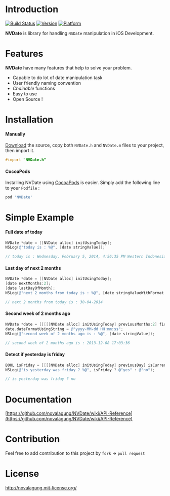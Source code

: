 Introduction
======

[![Build Status](https://travis-ci.org/novalagung/NVDate.png?branch=master)](https://travis-ci.org/novalagung/NVDate)
[![Version](https://img.shields.io/cocoapods/v/NVDate.svg?style=flat)](http://cocoadocs.org/docsets/NVDate)
[![Platform](https://img.shields.io/cocoapods/p/NVDate.svg?style=flat)](http://cocoadocs.org/docsets/NVDate)

__NVDate__ is library for handling `NSDate` manipulation in iOS Development.


Features
======
__NVDate__ have many features that help to solve your problem.

* Capable to do lot of date manipulation task
* User friendly naming convention
* _Chainable_ functions
* Easy to use
* Open Source !


Installation
======

#### Manually

[Download](https://github.com/novalagung/NVDate/archive/master.zip) the source, copy both `NVDate.h` and `NVDate.m` files to your project, then import it.

```objectivec
#import "NVDate.h"
```

#### CocoaPods

Installing NVDate using [CocoaPods](http://cocoapods.org/) is easier. Simply add the following line to your `Podfile` :

```ruby
pod 'NVDate'
```


Simple Example
======
    
#### Full date of today

```objectivec
NVDate *date = [[NVDate alloc] initUsingToday];
NSLog(@"today is : %@", [date stringValue]);

// today is : Wednesday, February 5, 2014, 4:56:35 PM Western Indonesia Time
```

#### Last day of next 2 months

```objectivec
NVDate *date = [[NVDate alloc] initUsingToday];
[date nextMonths:2];
[date lastDayOfMonth];
NSLog(@"next 2 months from today is : %@", [date stringValueWithFormat:@"dd-MM-yyyy"]);

// next 2 months from today is : 30-04-2014
```

#### Second week of 2 months ago
    
```objectivec
NVDate *date = [[[[[NVDate alloc] initUsingToday] previousMonths:2] firstDayOfMonth] nextWeek];
date.dateFormatUsingString = @"yyyy-MM-dd HH:mm:ss";
NSLog(@"second week of 2 months ago is : %@", [date stringValue]);

// second week of 2 months ago is : 2013-12-08 17:03:36
```

#### Detect if yesterday is friday

```objectivec
BOOL isFriday = [[[[NVDate alloc] initUsingToday] previousDay] isCurrentDayName:NVDayUnitFriday];
NSLog(@"is yesterday was friday ? %@", isFriday ? @"yes" : @"no");

// is yesterday was friday ? no
```

Documentation
======

[https://github.com/novalagung/NVDate/wiki/API-Reference](https://github.com/novalagung/NVDate/wiki/API-Reference)


Contribution
======

Feel free to add contribution to this project by `fork` -> `pull request`


License
======

http://novalagung.mit-license.org/
